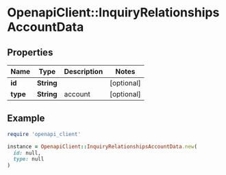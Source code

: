 # OpenapiClient::InquiryRelationshipsAccountData

## Properties

| Name | Type | Description | Notes |
| ---- | ---- | ----------- | ----- |
| **id** | **String** |  | [optional] |
| **type** | **String** | account | [optional] |

## Example

```ruby
require 'openapi_client'

instance = OpenapiClient::InquiryRelationshipsAccountData.new(
  id: null,
  type: null
)
```

